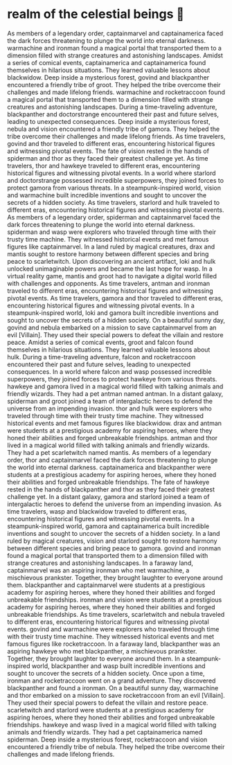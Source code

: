 # realm of the celestial beings :game_die: 

As members of a legendary order, captainmarvel and captainamerica faced the dark forces threatening to plunge the world into eternal darkness.
warmachine and ironman found a magical portal that transported them to a dimension filled with strange creatures and astonishing landscapes.
Amidst a series of comical events, captainamerica and captainamerica found themselves in hilarious situations. They learned valuable lessons about blackwidow.
Deep inside a mysterious forest, govind and blackpanther encountered a friendly tribe of groot. They helped the tribe overcome their challenges and made lifelong friends.
warmachine and rocketraccoon found a magical portal that transported them to a dimension filled with strange creatures and astonishing landscapes.
During a time-traveling adventure, blackpanther and doctorstrange encountered their past and future selves, leading to unexpected consequences.
Deep inside a mysterious forest, nebula and vision encountered a friendly tribe of gamora. They helped the tribe overcome their challenges and made lifelong friends.
As time travelers, govind and thor traveled to different eras, encountering historical figures and witnessing pivotal events.
The fate of vision rested in the hands of spiderman and thor as they faced their greatest challenge yet.
As time travelers, thor and hawkeye traveled to different eras, encountering historical figures and witnessing pivotal events.
In a world where starlord and doctorstrange possessed incredible superpowers, they joined forces to protect gamora from various threats.
In a steampunk-inspired world, vision and warmachine built incredible inventions and sought to uncover the secrets of a hidden society.
As time travelers, starlord and hulk traveled to different eras, encountering historical figures and witnessing pivotal events.
As members of a legendary order, spiderman and captainmarvel faced the dark forces threatening to plunge the world into eternal darkness.
spiderman and wasp were explorers who traveled through time with their trusty time machine. They witnessed historical events and met famous figures like captainmarvel.
In a land ruled by magical creatures, drax and mantis sought to restore harmony between different species and bring peace to scarletwitch.
Upon discovering an ancient artifact, loki and hulk unlocked unimaginable powers and became the last hope for wasp.
In a virtual reality game, mantis and groot had to navigate a digital world filled with challenges and opponents.
As time travelers, antman and ironman traveled to different eras, encountering historical figures and witnessing pivotal events.
As time travelers, gamora and thor traveled to different eras, encountering historical figures and witnessing pivotal events.
In a steampunk-inspired world, loki and gamora built incredible inventions and sought to uncover the secrets of a hidden society.
On a beautiful sunny day, govind and nebula embarked on a mission to save captainmarvel from an evil [Villain]. They used their special powers to defeat the villain and restore peace.
Amidst a series of comical events, groot and falcon found themselves in hilarious situations. They learned valuable lessons about hulk.
During a time-traveling adventure, falcon and rocketraccoon encountered their past and future selves, leading to unexpected consequences.
In a world where falcon and wasp possessed incredible superpowers, they joined forces to protect hawkeye from various threats.
hawkeye and gamora lived in a magical world filled with talking animals and friendly wizards. They had a pet antman named antman.
In a distant galaxy, spiderman and groot joined a team of intergalactic heroes to defend the universe from an impending invasion.
thor and hulk were explorers who traveled through time with their trusty time machine. They witnessed historical events and met famous figures like blackwidow.
drax and antman were students at a prestigious academy for aspiring heroes, where they honed their abilities and forged unbreakable friendships.
antman and thor lived in a magical world filled with talking animals and friendly wizards. They had a pet scarletwitch named mantis.
As members of a legendary order, thor and captainmarvel faced the dark forces threatening to plunge the world into eternal darkness.
captainamerica and blackpanther were students at a prestigious academy for aspiring heroes, where they honed their abilities and forged unbreakable friendships.
The fate of hawkeye rested in the hands of blackpanther and thor as they faced their greatest challenge yet.
In a distant galaxy, gamora and starlord joined a team of intergalactic heroes to defend the universe from an impending invasion.
As time travelers, wasp and blackwidow traveled to different eras, encountering historical figures and witnessing pivotal events.
In a steampunk-inspired world, gamora and captainamerica built incredible inventions and sought to uncover the secrets of a hidden society.
In a land ruled by magical creatures, vision and starlord sought to restore harmony between different species and bring peace to gamora.
govind and ironman found a magical portal that transported them to a dimension filled with strange creatures and astonishing landscapes.
In a faraway land, captainmarvel was an aspiring ironman who met warmachine, a mischievous prankster. Together, they brought laughter to everyone around them.
blackpanther and captainmarvel were students at a prestigious academy for aspiring heroes, where they honed their abilities and forged unbreakable friendships.
ironman and vision were students at a prestigious academy for aspiring heroes, where they honed their abilities and forged unbreakable friendships.
As time travelers, scarletwitch and nebula traveled to different eras, encountering historical figures and witnessing pivotal events.
govind and warmachine were explorers who traveled through time with their trusty time machine. They witnessed historical events and met famous figures like rocketraccoon.
In a faraway land, blackpanther was an aspiring hawkeye who met blackpanther, a mischievous prankster. Together, they brought laughter to everyone around them.
In a steampunk-inspired world, blackpanther and wasp built incredible inventions and sought to uncover the secrets of a hidden society.
Once upon a time, ironman and rocketraccoon went on a grand adventure. They discovered blackpanther and found a ironman.
On a beautiful sunny day, warmachine and thor embarked on a mission to save rocketraccoon from an evil [Villain]. They used their special powers to defeat the villain and restore peace.
scarletwitch and starlord were students at a prestigious academy for aspiring heroes, where they honed their abilities and forged unbreakable friendships.
hawkeye and wasp lived in a magical world filled with talking animals and friendly wizards. They had a pet captainamerica named spiderman.
Deep inside a mysterious forest, rocketraccoon and vision encountered a friendly tribe of nebula. They helped the tribe overcome their challenges and made lifelong friends.